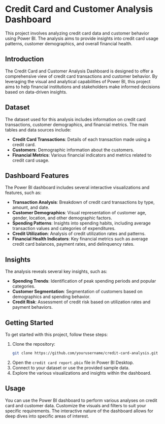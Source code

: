 # Credit Card and Customer Analysis Dashboard

This project involves analyzing credit card data and customer behavior using Power BI. The analysis aims to provide insights into credit card usage patterns, customer demographics, and overall financial health.

## Introduction

The Credit Card and Customer Analysis Dashboard is designed to offer a comprehensive view of credit card transactions and customer behavior. By leveraging the visual and analytical capabilities of Power BI, this project aims to help financial institutions and stakeholders make informed decisions based on data-driven insights.

## Dataset

The dataset used for this analysis includes information on credit card transactions, customer demographics, and financial metrics. The main tables and data sources include:

- **Credit Card Transactions**: Details of each transaction made using a credit card.
- **Customers**: Demographic information about the customers.
- **Financial Metrics**: Various financial indicators and metrics related to credit card usage.

## Dashboard Features

The Power BI dashboard includes several interactive visualizations and features, such as:

- **Transaction Analysis**: Breakdown of credit card transactions by type, amount, and date.
- **Customer Demographics**: Visual representation of customer age, gender, location, and other demographic factors.
- **Spending Patterns**: Insights into spending habits, including average transaction values and categories of expenditures.
- **Credit Utilization**: Analysis of credit utilization rates and patterns.
- **Financial Health Indicators**: Key financial metrics such as average credit card balances, payment rates, and delinquency rates.

## Insights

The analysis reveals several key insights, such as:

- **Spending Trends**: Identification of peak spending periods and popular categories.
- **Customer Segmentation**: Segmentation of customers based on demographics and spending behavior.
- **Credit Risk**: Assessment of credit risk based on utilization rates and payment behaviors.

## Getting Started

To get started with this project, follow these steps:

1. Clone the repository:
   ```sh
   git clone https://github.com/yourusername/credit-card-analysis.git
   ```
2. Open the `credit card report.pbix` file in Power BI Desktop.
3. Connect to your dataset or use the provided sample data.
4. Explore the various visualizations and insights within the dashboard.

## Usage

You can use the Power BI dashboard to perform various analyses on credit card and customer data. Customize the visuals and filters to suit your specific requirements. The interactive nature of the dashboard allows for deep dives into specific areas of interest.
